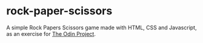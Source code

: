 # rock-paper-scissors

A simple Rock Papers Scissors game made with HTML, CSS and Javascript, as an exercise for [The Odin Project](https://www.theodinproject.com/).
